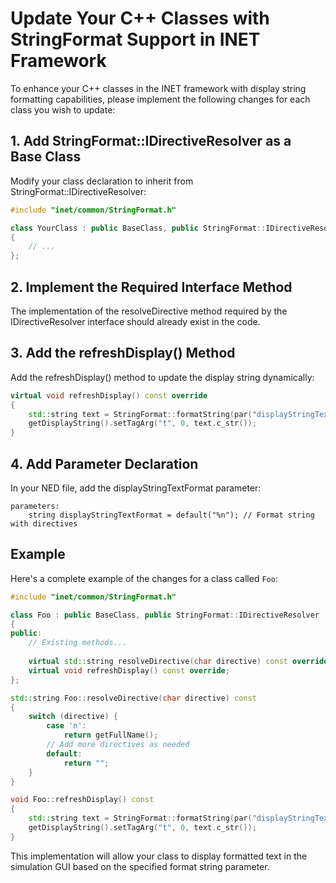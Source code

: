 # Update Your C++ Classes with StringFormat Support in INET Framework

To enhance your C++ classes in the INET framework with display string formatting capabilities, please implement the following changes for each class you wish to update:

## 1. Add StringFormat::IDirectiveResolver as a Base Class

Modify your class declaration to inherit from StringFormat::IDirectiveResolver:

```cpp
#include "inet/common/StringFormat.h"

class YourClass : public BaseClass, public StringFormat::IDirectiveResolver
{
    // ...
};
```

## 2. Implement the Required Interface Method

The implementation of the resolveDirective method required by the IDirectiveResolver interface should already exist in the code.

## 3. Add the refreshDisplay() Method

Add the refreshDisplay() method to update the display string dynamically:

```cpp
virtual void refreshDisplay() const override
{
    std::string text = StringFormat::formatString(par("displayStringTextFormat"), this);
    getDisplayString().setTagArg("t", 0, text.c_str());
}
```

## 4. Add Parameter Declaration

In your NED file, add the displayStringTextFormat parameter:

```
parameters:
    string displayStringTextFormat = default("%n"); // Format string with directives
```

## Example

Here's a complete example of the changes for a class called `Foo`:

```cpp
#include "inet/common/StringFormat.h"

class Foo : public BaseClass, public StringFormat::IDirectiveResolver
{
public:
    // Existing methods...
    
    virtual std::string resolveDirective(char directive) const override;
    virtual void refreshDisplay() const override;
};

std::string Foo::resolveDirective(char directive) const
{
    switch (directive) {
        case 'n':
            return getFullName();
        // Add more directives as needed
        default:
            return "";
    }
}

void Foo::refreshDisplay() const
{
    std::string text = StringFormat::formatString(par("displayStringTextFormat"), this);
    getDisplayString().setTagArg("t", 0, text.c_str());
}
```

This implementation will allow your class to display formatted text in the simulation GUI based on the specified format string parameter.
